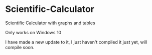 # Scientific-Calculator
Scientific Calculator with graphs and tables

Only works on Windows 10

I have made a new update to it, I just haven't compiled it just yet, will compile soon.
